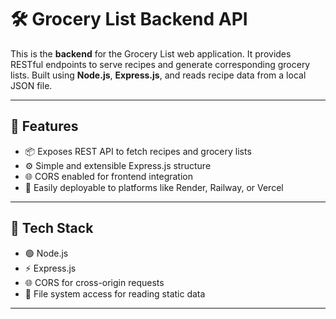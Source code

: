 # 🛠️ Grocery List Backend API

This is the **backend** for the Grocery List web application. It provides RESTful endpoints to serve recipes and generate corresponding grocery lists. Built using **Node.js**, **Express.js**, and reads recipe data from a local JSON file.

---

## 🚀 Features

- 📦 Exposes REST API to fetch recipes and grocery lists
- ⚙️ Simple and extensible Express.js structure
- 🌐 CORS enabled for frontend integration
- 📁 Easily deployable to platforms like Render, Railway, or Vercel

---

## 🧱 Tech Stack

- 🟢 Node.js
- ⚡ Express.js
- 🌐 CORS for cross-origin requests
- 📂 File system access for reading static data

---

